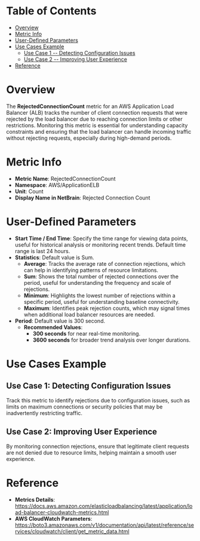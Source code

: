 # Table of Contents
- [Overview](#overview)
- [Metric Info](#metric-info)
- [User-Defined Parameters](#user-defined-parameters)
- [Use Cases Example](#example)
    - [Use Case 1 -- Detecting Configuration Issues](#example-1) 
    - [Use Case 2 -- Improving User Experience](#example-2)
- [Reference](#reference)

# Overview <a name="overview"></a>
The <b>RejectedConnectionCount</b> metric for an AWS Application Load Balancer (ALB) tracks the number of client connection requests that were rejected by the load balancer due to reaching connection limits or other restrictions. Monitoring this metric is essential for understanding capacity constraints and ensuring that the load balancer can handle incoming traffic without rejecting requests, especially during high-demand periods.

# Metric Info <a name="metric-info"></a>
* <b>Metric Name</b>: RejectedConnectionCount   
* <b>Namespace</b>: AWS/ApplicationELB
* <b>Unit</b>: Count
* <b>Display Name in NetBrain</b>: Rejected Connection Count


# User-Defined Parameters <a name="user-defined-parameters"></a>
* <b>Start Time / End Time</b>: Specify the time range for viewing data points, useful for historical analysis or monitoring recent trends. Default time range is last 24 hours.
* <b>Statistics</b>: Default value is Sum.
  * <b>Average</b>: Tracks the average rate of connection rejections, which can help in identifying patterns of resource limitations.
  * <b>Sum</b>: Shows the total number of rejected connections over the period, useful for understanding the frequency and scale of rejections.
  * <b>Minimum</b>: Highlights the lowest number of rejections within a specific period, useful for understanding baseline connectivity.
  * <b>Maximum</b>: Identifies peak rejection counts, which may signal times when additional load balancer resources are needed.
* <b>Period</b>: Default value is 300 second.
  * <b>Recommended Values</b>:
    * <b>300 seconds</b> for near real-time monitoring.
    * <b>3600 seconds</b> for broader trend analysis over longer durations.

# Use Cases Example <a name="example"></a>
## Use Case 1: Detecting Configuration Issues <a name="example-1"></a>
Track this metric to identify rejections due to configuration issues, such as limits on maximum connections or security policies that may be inadvertently restricting traffic.

## Use Case 2: Improving User Experience <a name="example-2"></a>
By monitoring connection rejections, ensure that legitimate client requests are not denied due to resource limits, helping maintain a smooth user experience.



# Reference <a name="reference"></a>
* <b>Metrics Details</b>: https://docs.aws.amazon.com/elasticloadbalancing/latest/application/load-balancer-cloudwatch-metrics.html
* <b>AWS CloudWatch Parameters</b>: https://boto3.amazonaws.com/v1/documentation/api/latest/reference/services/cloudwatch/client/get_metric_data.html